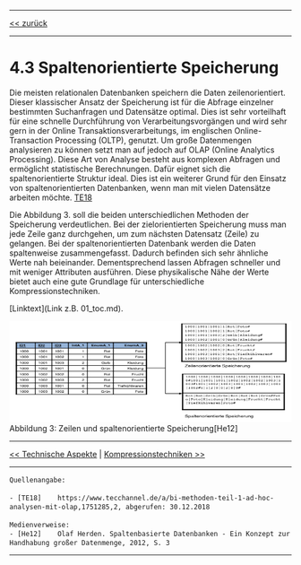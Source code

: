 ***

[<< zurück](02_toc.md)

***

# 4.3 Spaltenorientierte Speicherung

Die meisten relationalen Datenbanken speichern die Daten zeilenorientiert. Dieser klassischer Ansatz der Speicherung ist für die Abfrage einzelner bestimmten Suchanfragen und Datensätze optimal. Dies ist sehr vorteilhaft für eine schnelle Durchführung von Verarbeitungsvorgängen und wird sehr gern in der Online Transaktionsverarbeitungs, im englischen Online-Transaction Processing (OLTP), genutzt. Um große Datenmengen analysieren zu können setzt man auf jedoch auf OLAP (Online Analytics Processing). Diese Art von Analyse besteht aus komplexen Abfragen und ermöglicht statistische Berechnungen. Dafür eignet sich die spaltenorientierte Struktur ideal. Dies ist ein weiterer Grund für den Einsatz von spaltenorientierten Datenbanken, wenn man mit vielen Datensätze arbeiten möchte. [TE18](references.md)

Die Abbildung 3. soll die beiden unterschiedlichen Methoden der Speicherung verdeutlichen. Bei der zielorientierten Speicherung muss man jede Zeile ganz durchgehen, um zum nächsten Datensatz (Zeile) zu gelangen. Bei der spaltenorientierten Datenbank werden die Daten spaltenweise zusammengefasst. Dadurch befinden sich sehr ähnliche Werte nah beieinander. Dementsprechend lassen Abfragen schneller und mit weniger Attributen ausführen. Diese physikalische Nähe der Werte bietet auch eine gute Grundlage für unterschiedliche Kompressionstechniken. 

[Linktext](Link z.B. 01_toc.md).

<img src="files/speicherung.png" alt="Zeilen und spaltenorientierte Speicherung" style="width:570px;height:180px;">
Abbildung 3: Zeilen und spaltenorientierte Speicherung[He12]




***

[<< Technische Aspekte](06-2_technical_aspects.md) | [Kompressionstechniken >>](06-4_compression.md)

***

```
Quellenangabe:

- [TE18]    https://www.tecchannel.de/a/bi-methoden-teil-1-ad-hoc-analysen-mit-olap,1751285,2, abgerufen: 30.12.2018

Medienverweise:
- [He12]    Olaf Herden. Spaltenbasierte Datenbanken - Ein Konzept zur Handhabung großer Datenmenge, 2012, S. 3
```
***
